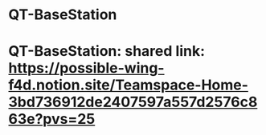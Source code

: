 # QT-BaseStation

# QT-BaseStation: shared link: https://possible-wing-f4d.notion.site/Teamspace-Home-3bd736912de2407597a557d2576c863e?pvs=25